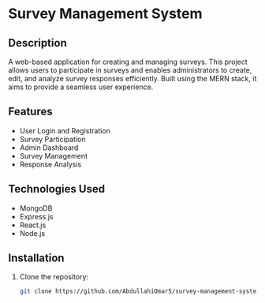# Survey Management System

## Description
A web-based application for creating and managing surveys. This project allows users to participate in surveys and enables administrators to create, edit, and analyze survey responses efficiently. Built using the MERN stack, it aims to provide a seamless user experience.

## Features
- User Login and Registration
- Survey Participation
- Admin Dashboard
- Survey Management
- Response Analysis

## Technologies Used
- MongoDB
- Express.js
- React.js
- Node.js

## Installation
1. Clone the repository:
   ```bash
   git clone https://github.com/AbdullahiOmar5/survey-management-system.git
